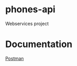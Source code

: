 # phones-api
Webservices project

# Documentation
[Postman](https://documenter.getpostman.com/view/8269992/Tz5s5HBo)